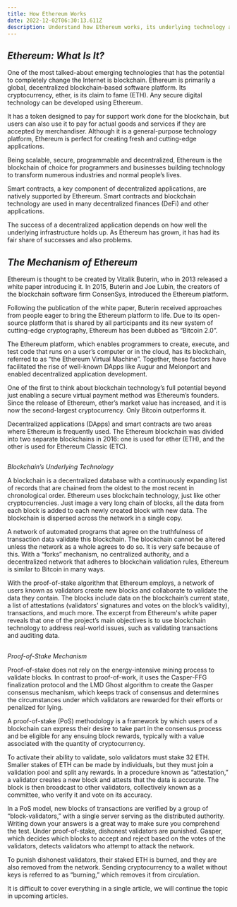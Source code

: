 ```yaml
---
title: How Ethereum Works
date: 2022-12-02T06:30:13.611Z
description: Understand how Ethereum works, its underlying technology and mechanism
---
```

## ***Ethereum: What Is It?***


One of the most talked-about emerging technologies that has the potential to completely change the Internet is blockchain. Ethereum is primarily a global, decentralized blockchain-based software platform. Its cryptocurrency, ether, is its claim to fame (ETH). Any secure digital technology can be developed using Ethereum. 

It has a token designed to pay for support work done for the blockchain, but users can also use it to pay for actual goods and services if they are accepted by merchandiser. Although it is a general-purpose technology platform, Ethereum is perfect for creating fresh and cutting-edge applications.

Being scalable, secure, programmable and decentralized, Ethereum is the blockchain of choice for programmers and businesses building technology to transform numerous industries and normal people’s lives. 

Smart contracts, a key component of decentralized applications, are natively supported by Ethereum. Smart contracts and blockchain technology are used in many decentralized finances (DeFi) and other applications. 

The success of a decentralized application depends on how well the underlying infrastructure holds up. As Ethereum has grown, it has had its fair share of successes and also problems. 

## *The Mechanism of Ethereum*



Ethereum is thought to be created by Vitalik Buterin, who in 2013 released a white paper introducing it. In 2015, Buterin and Joe Lubin, the creators of the blockchain software firm ConsenSys, introduced the Ethereum platform.

 Following the publication of the white paper, Buterin received approaches from people eager to bring the Ethereum platform to life. Due to its open-source platform that is shared by all participants and its new system of cutting-edge cryptography, Ethereum has been dubbed as “Bitcoin 2.0”. 

The Ethereum platform, which enables programmers to create, execute, and test code that runs on a user’s computer or in the cloud, has its blockchain, referred to as “the Ethereum Virtual Machine”. Together, these factors have facilitated the rise of well-known DApps like Augur and Melonport and enabled decentralized application development.

One of the first to think about blockchain technology’s full potential beyond just enabling a secure virtual payment method was Ethereum’s founders. Since the release of Ethereum, ether’s market value has increased, and it is now the second-largest cryptocurrency. Only Bitcoin outperforms it. 

Decentralized applications (DApps) and smart contracts are two areas where Ethereum is frequently used. The Ethereum blockchain was divided into two separate blockchains in 2016: one is used for ether (ETH), and the other is used for Ethereum Classic (ETC).

## 
*Blockchain’s Underlying Technology*


A blockchain is a decentralized database with a continuously expanding list of records that are chained from the oldest to the most recent in chronological order. Ethereum uses blockchain technology, just like other cryptocurrencies. Just image a very long chain of blocks, all the data from each block is added to each newly created block with new data. The blockchain is dispersed across the network in a single copy. 

A network of automated programs that agree on the truthfulness of transaction data validate this blockchain. The blockchain cannot be altered unless the network as a whole agrees to do so. It is very safe because of this. With a “forks” mechanism, no centralized authority, and a decentralized network that adheres to blockchain validation rules, Ethereum is similar to Bitcoin in many ways.


With the proof-of-stake algorithm that Ethereum employs, a network of users known as validators create new blocks and collaborate to validate the data they contain. The blocks include data on the blockchain’s current state, a list of attestations (validators’ signatures and votes on the block’s validity), transactions, and much more. The excerpt from Ethereum's white paper reveals that one of the project’s main objectives is to use blockchain technology to address real-world issues, such as validating transactions and auditing data.

## 
*Proof-of-Stake Mechanism*


Proof-of-stake does not rely on the energy-intensive mining process to validate blocks. In contrast to proof-of-work, it uses the Casper-FFG finalization protocol and the LMD Ghost algorithm to create the Gasper consensus mechanism, which keeps track of consensus and determines the circumstances under which validators are rewarded for their efforts or penalized for lying. 

A proof-of-stake (PoS) methodology is a framework by which users of a blockchain can express their desire to take part in the consensus process and be eligible for any ensuing block rewards, typically with a value associated with the quantity of cryptocurrency.


To activate their ability to validate, solo validators must stake 32 ETH. Smaller stakes of ETH can be made by individuals, but they must join a validation pool and split any rewards. In a procedure known as “attestation,” a validator creates a new block and attests that the data is accurate. The block is then broadcast to other validators, collectively known as a committee, who verify it and vote on its accuracy.


In a PoS model, new blocks of transactions are verified by a group of “block-validators,” with a single server serving as the distributed authority. Writing down your answers is a great way to make sure you comprehend the test. Under proof-of-stake, dishonest validators are punished. Gasper, which decides which blocks to accept and reject based on the votes of the validators, detects validators who attempt to attack the network.


To punish dishonest validators, their staked ETH is burned, and they are also removed from the network. Sending cryptocurrency to a wallet without keys is referred to as “burning,” which removes it from circulation.


It is difficult to cover everything in a single article, we will continue the topic in upcoming articles.